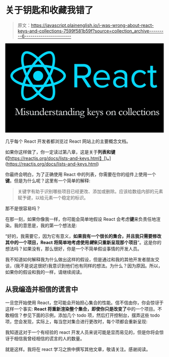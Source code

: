 # 关于钥匙和收藏我错了

> 原文：<https://javascript.plainenglish.io/i-was-wrong-about-react-keys-and-collections-7599f581b59f?source=collection_archive---------6----------------------->

![](img/2755d7e104a0cae09526f745445b81b3.png)

几乎每个 React 开发者都浏览过 React 网站上的主要概念文档。

如果你这样做了，你一定读过第八章，这是关于**列表和键(**【https://reactjs.org/docs/lists-and-keys.html】[)**。**](https://reactjs.org/docs/lists-and-keys.html)

你最终会明白，为了正确使用 React 中的列表，你需要在你的组件上使用一个**键**。但是为什么呢？这里有一个简单的解释:

> 关键字有助于识别哪些项目已经更改、添加或删除。应该给数组内部的元素赋予键，以给元素一个稳定的标识。

那不是很容易吗？

在那一刻，如果你像我一样，你可能会简单地假设 React 会考虑**键**来负责任地渲染。我的意思是，我的第一个想法是:

“好的，我需要它，因为它有意义，**如果我有一个很长的集合，并且我只需要修改其中的一个项目，React 将简单地考虑使用*键*来只重新呈现那个项目**”。这是你的想法吗？如果没有，那么很好，你是一个不简单假设事情的开发人员。

我不知道如何解释我为什么做出这样的假设，但是通过和我的其他开发者朋友交谈，(我不是说这很好)我意识到他们也有同样的想法。为什么？因为原因。所以，如果你的假设和我的一样，请继续阅读。

## 从我编造并相信的谎言中

一旦您开始使用 React，您可能会开始担心集合的性能。信不信由你，你会惊讶于这样一个事实: **React 将重新渲染整个集合，即使你只是改变了**中的一个项目。不敢相信？参见下面的示例，添加几个 todo 项，然后打开控制台，摆弄这些 todo 项，您会发现，实际上，每当您对集合进行更改时，每个项都会重新呈现:

我知道这对于一个有经验的 react 开发人员来说可能是显而易见的，但是你将会惊讶于相信我曾经相信的谎言的人的数量。

就是这样。我将在 react 学习之旅中撰写其他文章，敬请关注。感谢阅读。